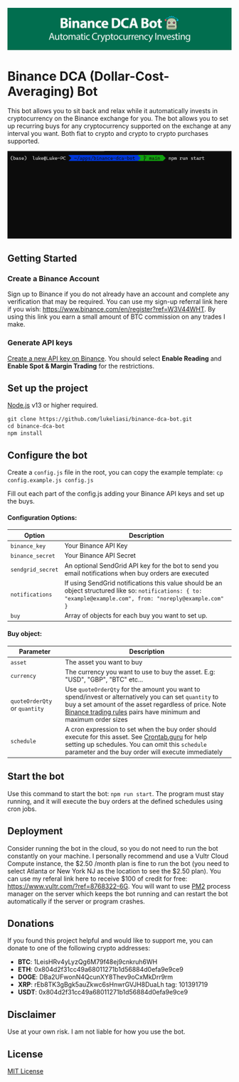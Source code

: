 ![Binance DCA Bot Banner](/banner.jpg)
# Binance DCA (Dollar-Cost-Averaging) Bot

This bot allows you to sit back and relax while it automatically invests in cryptocurrency on the Binance exchange for you. The bot allows you to set up recurring buys for any cryptocurrency supported on the exchange at any interval you want. Both fiat to crypto and crypto to crypto purchases supported.


![Binance DCA Bot Demo](/demo.gif)

## Getting Started
### Create a Binance Account
Sign up to Binance if you do not already have an account and complete any verification that may be required. You can use my sign-up referral link here if you wish: https://www.binance.com/en/register?ref=W3V44WHT. By using this link you earn a small amount of BTC commission on any trades I make.

### Generate API keys
[Create a new API key on Binance](https://www.binance.com/en/support/faq/360002502072). You should select **Enable Reading** and **Enable Spot & Margin Trading** for the restrictions.

## Set up the project
[Node.js](https://nodejs.org) v13 or higher required.
```
git clone https://github.com/lukeliasi/binance-dca-bot.git
cd binance-dca-bot
npm install
```

## Configure the bot
Create a `config.js` file in the root, you can copy the example template:
`cp config.example.js config.js`

Fill out each part of the config.js adding your Binance API keys and set up the buys.

#### Configuration Options:
| Option             | Description |
| -----------        | ----------- |
| `binance_key`      | Your Binance API Key |
| `binance_secret`   | Your Binance API Secret |
| `sendgrid_secret`  | An optional SendGrid API key for the bot to send you email notifications when buy orders are executed |
| `notifications`    | If using SendGrid notifications this value should be an object structured like so: `notifications: { to: "example@example.com", from: "noreply@example.com" }` |
| `buy`              | Array of objects for each buy you want to set up. |

#### Buy object:
| Parameter                     | Description |
| -----------                   | ----------- |
| `asset`                       | The asset you want to buy | 
| `currency`                    | The currency you want to use to buy the asset. E.g: "USD", "GBP", "BTC" etc... |
| `quoteOrderQty` or `quantity` | Use `quoteOrderQty` for the amount you want to spend/invest or alternatively you can set `quantity` to buy a set amount of the asset regardless of price. Note [Binance trading rules](https://www.binance.com/en/trade-rule) pairs have minimum and maximum order sizes  |
| `schedule`                    | A cron expression to set when the buy order should execute for this asset. See [Crontab.guru](https://crontab.guru/) for help setting up schedules. You can omit this `schedule` parameter and the buy order will execute immediately |

## Start the bot
Use this command to start the bot: `npm run start`. The program must stay running, and it will execute the buy orders at the defined schedules using cron jobs.

## Deployment
Consider running the bot in the cloud, so you do not need to run the bot constantly on your machine. I personally recommend and use a Vultr Cloud Compute instance, the $2.50 /month plan is fine to run the bot (you need to select Atlanta or New York NJ as the location to see the $2.50 plan). You can use my referal link here to receive $100 of credit for free: https://www.vultr.com/?ref=8768322-6G. You will want to use [PM2](https://github.com/Unitech/pm2) process manager on the server which keeps the bot running and can restart the bot automatically if the server or program crashes.

## Donations
If you found this project helpful and would like to support me, you can donate to one of the following crypto addresses:

* **BTC**: 1LeisHRv4yLyzQg6M79f48ej9cnkruh6WH
* **ETH**: 0x804d2f31cc49a68011271b1d56884d0efa9e9ce9
* **DOGE**: DBa2UFwonN4QcunXY8Thev9oCxMkDrr9rm
* **XRP**: rEb8TK3gBgk5auZkwc6sHnwrGVJH8DuaLh tag: 101391719
* **USDT**: 0x804d2f31cc49a68011271b1d56884d0efa9e9ce9

## Disclaimer
Use at your own risk. I am not liable for how you use the bot.

## License
[MIT License](http://opensource.org/licenses/MIT)

